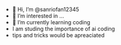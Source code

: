 - 👋 Hi, I’m @sanriofan12345
- 👀 I’m interested in ...
- 🌱 I’m currently learning coding 
- I am studing the importance of ai coding 
- tips and tricks would be apreaciated
  

<!---
sanriofan12345/sanriofan12345 is a ✨ special ✨ repository because its `README.md` (this file) appears on your GitHub profile.
You can click the Preview link to take a look at your changes.
--->
